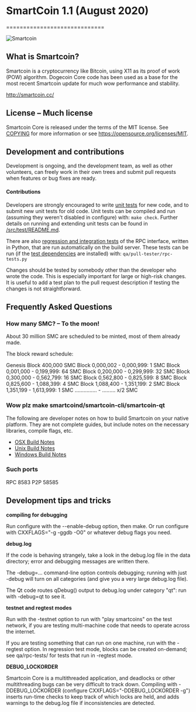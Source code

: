 # SmartCoin 1.1 (August 2020)
=============================

![Smartcoin](http://smartcoin.cc/images/smartcoin2-196x196.png)

## What is Smartcoin?
Smartcoin is a cryptocurrency like Bitcoin, using X11 as its proof of work (POW) algorithm. Dogecoin Core code has been used as a base for the most recent Smartcoin update for much wow performance and stability.

http://smartcoin.cc/

## License – Much license
Smartcoin Core is released under the terms of the MIT license. See [COPYING](COPYING) for more
information or see https://opensource.org/licenses/MIT.

## Development and contributions
Development is ongoing, and the development team, as well as other volunteers, can freely work in their own trees and submit pull requests when features or bug fixes are ready.

#### Contributions

Developers are strongly encouraged to write [unit tests](src/test/README.md) for new code, and to
submit new unit tests for old code. Unit tests can be compiled and run
(assuming they weren't disabled in configure) with: `make check`. Further details on running
and extending unit tests can be found in [/src/test/README.md](/src/test/README.md).

There are also [regression and integration tests](/qa) of the RPC interface, written
in Python, that are run automatically on the build server.
These tests can be run (if the [test dependencies](/qa) are installed) with: `qa/pull-tester/rpc-tests.py`

Changes should be tested by somebody other than the developer who wrote the
code. This is especially important for large or high-risk changes. It is useful
to add a test plan to the pull request description if testing the changes is
not straightforward.

## Frequently Asked Questions

### How many SMC? – To the moon!
About 30 million SMC are scheduled to be minted, most of them already made.

The block reward schedule:

Genesis Block           400,000 SMC
Block 0,000,002 - 0,000,999:  1 SMC
Block 0,001,000 - 0,199,999: 64 SMC
Block 0,200,000 - 0,299,999: 32 SMC
Block 0,300,000 - 0,562,799: 16 SMC
Block 0,562,800 - 0,825,599:  8 SMC
Block 0,825,600 - 1,088,399:  4 SMC
Block 1,088,400 - 1,351,199:  2 SMC
Block 1,351,199 - 1,613,999:  1 SMC
............... - ......... x/2 SMC

### Wow plz make smartcoind/smartcoin-cli/smartcoin-qt

  The following are developer notes on how to build Smartcoin on your native platform. They are not complete guides, but include notes on the necessary libraries, compile flags, etc.

  - [OSX Build Notes](doc/build-osx.md)
  - [Unix Build Notes](doc/build-unix.md)
  - [Windows Build Notes](doc/build-msw.md)

### Such ports
RPC 8583
P2P 58585

## Development tips and tricks

**compiling for debugging**

Run configure with the --enable-debug option, then make. Or run configure with
CXXFLAGS="-g -ggdb -O0" or whatever debug flags you need.

**debug.log**

If the code is behaving strangely, take a look in the debug.log file in the data directory;
error and debugging messages are written there.

The -debug=... command-line option controls debugging; running with just -debug will turn
on all categories (and give you a very large debug.log file).

The Qt code routes qDebug() output to debug.log under category "qt": run with -debug=qt
to see it.

**testnet and regtest modes**

Run with the -testnet option to run with "play smartcoins" on the test network, if you
are testing multi-machine code that needs to operate across the internet.

If you are testing something that can run on one machine, run with the -regtest option.
In regression test mode, blocks can be created on-demand; see qa/rpc-tests/ for tests
that run in -regtest mode.

**DEBUG_LOCKORDER**

Smartcoin Core is a multithreaded application, and deadlocks or other multithreading bugs
can be very difficult to track down. Compiling with -DDEBUG_LOCKORDER (configure
CXXFLAGS="-DDEBUG_LOCKORDER -g") inserts run-time checks to keep track of which locks
are held, and adds warnings to the debug.log file if inconsistencies are detected.
